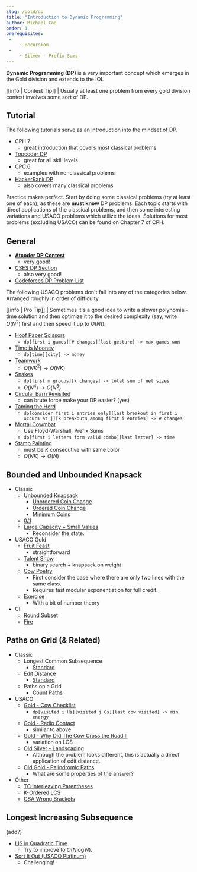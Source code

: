 ```yaml
---
slug: /gold/dp
title: "Introduction to Dynamic Programming"
author: Michael Cao
order: 1
prerequisites: 
 - 
     - Recursion
 - 
     - Silver - Prefix Sums
---
```


**Dynamic Programming (DP)** is a very important concept which emerges in the Gold division and extends to the IOI.

<!-- END DESCRIPTION -->

[[info | Contest Tip]]
| Usually at least one problem from every gold division contest involves some sort of DP.

## Tutorial

The following tutorials serve as an introduction into the mindset of DP.

 - CPH 7 
   - great introduction that covers most classical problems
 - [Topcoder DP](https://www.topcoder.com/community/competitive-programming/tutorials/dynamic-programming-from-novice-to-advanced/)
   - great for all skill levels
 - [CPC.6](https://github.com/SuprDewd/T-414-AFLV/tree/master/06_dynamic_programming)
   - examples with nonclassical problems
 - [HackerRank DP](https://www.hackerrank.com/topics/dynamic-programming)
   - also covers many classical problems

Practice makes perfect. Start by doing some classical problems (try at least one of each), as these are **must know** DP problems. Each topic starts with direct applications of the classical problems, and then some interesting variations and USACO problems which utilize the ideas. Solutions for most problems (excluding USACO) can be found on Chapter 7 of CPH.

## General

 * [**Atcoder DP Contest**](https://atcoder.jp/contests/dp/tasks)
   * very good!
 * [CSES DP Section](https://cses.fi/problemset/list/)
   * also very good!
 * [Codeforces DP Problem List](http://codeforces.com/blog/entry/325)

The following USACO problems don't fall into any of the categories below. Arranged roughly in order of difficulty. 

[[info | Pro Tip]]
| Sometimes it's a good idea to write a slower polynomial-time solution and then optimize it to the desired complexity (say, write $O(N^2)$ first and then speed it up to $O(N)$).

 * [Hoof Paper Scissors](http://www.usaco.org/index.php?page=viewproblem2&cpid=694)
   * `dp[first i games][# changes][last gesture] -> max games won`
 * [Time is Mooney](http://www.usaco.org/index.php?page=viewproblem2&cpid=993)
   * `dp[time][city] -> money`
 * [Teamwork](http://usaco.org/index.php?page=viewproblem2&cpid=863)
   * $O(NK^2)\to O(NK)$
 * [Snakes](http://www.usaco.org/index.php?page=viewproblem2&cpid=945)
   * `dp[first m groups][k changes] -> total sum of net sizes`
   * $O(N^4)\to O(N^3)$
 * [Circular Barn Revisited](http://www.usaco.org/index.php?page=viewproblem2&cpid=622)
   * can brute force make your DP easier? (yes)
 * [Taming the Herd](http://www.usaco.org/index.php?page=viewproblem2&cpid=815)
   * `dp[consider first i entries only][last breakout in first i occurs at j][k breakouts among first i entries] -> # changes`
 * [Mortal Cowmbat](http://usaco.org/index.php?page=viewproblem2&cpid=971)
   * Use Floyd-Warshall, Prefix Sums
   * `dp[first i letters form valid combo][last letter] -> time`
 * [Stamp Painting](http://www.usaco.org/index.php?page=viewproblem2&cpid=791)
   * must be $K$ consecutive with same color
   * $O(NK)\to O(N)$

## Bounded and Unbounded Knapsack

 * Classic
   * [Unbounded Knapsack](https://www.hackerrank.com/challenges/unbounded-knapsack/problem)
     * [Unordered Coin Change](https://cses.fi/problemset/task/1635)
     * [Ordered Coin Change](https://cses.fi/problemset/task/1636)
     * [Minimum Coins](https://cses.fi/problemset/task/1634)
   * [0/1](https://www.hackerrank.com/contests/srin-aadc03/challenges/classic-01-knapsack/problem)
   * [Large Capacity + Small Values](https://atcoder.jp/contests/dp/tasks/dp_e)
      * Reconsider the state.
 * USACO Gold
   * [Fruit Feast](http://www.usaco.org/index.php?page=viewproblem2&cpid=574)
     * straightforward
   * [Talent Show](http://www.usaco.org/index.php?page=viewproblem2&cpid=839)
     * binary search + knapsack on weight
   * [Cow Poetry](http://usaco.org/index.php?page=viewproblem2&cpid=897)
     * First consider the case where there are only two lines with the same class.
     * Requires fast modular exponentiation for full credit.
   * [Exercise](http://www.usaco.org/index.php?page=viewproblem2&cpid=1043)
     * With a bit of number theory
 * CF
   * [Round Subset](http://codeforces.com/contest/837/problem/D) [](59)
   * [Fire](http://codeforces.com/contest/864/problem/E) [](59)

## Paths on Grid (& Related)

 * Classic
   * Longest Common Subsequence
     * [Standard](https://leetcode.com/problems/longest-common-subsequence/)
   * Edit Distance
     * [Standard](https://www.hackerrank.com/contests/cse-830-homework-3/challenges/edit-distance)
   * Paths on a Grid
     * [Count Paths](https://atcoder.jp/contests/dp/tasks/dp_h)
 * USACO
   * [Gold - Cow Checklist](http://www.usaco.org/index.php?page=viewproblem2&cpid=670)
     * `dp[visited i Hs][visited j Gs][last cow visited] -> min energy`
   * [Gold - Radio Contact](http://www.usaco.org/index.php?page=viewproblem2&cpid=598)
     * similar to above
   * [Gold - Why Did The Cow Cross the Road II](http://www.usaco.org/index.php?page=viewproblem2&cpid=718)
     * variation on LCS
   * [Old Silver - Landscaping](http://www.usaco.org/index.php?page=viewproblem2&cpid=126)
     * Although the problem looks different, this is actually a direct application of edit distance.
   * [Old Gold - Palindromic Paths](http://www.usaco.org/index.php?page=viewproblem2&cpid=553)
     * What are some properties of the answer?
 * Other
   * [TC Interleaving Parentheses](https://community.topcoder.com/stat?c=problem_statement&pm=14635&rd=16933)
   * [K-Ordered LCS](https://www.hackerearth.com/problem/algorithm/mancunian-and-k-ordered-lcs-e6a4b8c6/)
   * [CSA Wrong Brackets](https://csacademy.com/contest/round-51/task/wrong-brackets/) [](69)

## Longest Increasing Subsequence

(add?)

 * [LIS in Quadratic Time](https://leetcode.com/problems/longest-increasing-subsequence/)
    * Try to improve to $O(N\log N)$. 
 * [Sort It Out (USACO Platinum)](http://www.usaco.org/index.php?page=viewproblem2&cpid=865)
    * Challenging!
